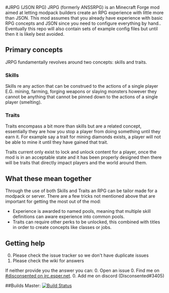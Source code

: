 #JRPG (JSON RPG)
JRPG (formerly ANSSRPG) is an Minecraft Forge mod aimed at letting modpack builders create an RPG experience with little more than JSON. This mod assumes that you already have experience with basic RPG concepts and JSON since you need to configure everything by hand..
Eventually this repo will also contain sets of example config files but until then it is likely best avoided.

## Primary concepts
JRPG fundamentally revolves around two concepts: skills and traits.
### Skills
Skills re any action that can be construed to the actions of a single player E.G. mining, farming, forging weapons or slaying monsters however they cannot be anything that cannot be pinned down to the actions of a single player (smelting).

### Traits
Traits encompass a bit more than skills but are a related concept, essentially they are how you stop a player from doing something until they earn it. 
For example say a trait for mining diamonds exists, a player will not be able to mine it until they have gained that trait.

Traits current only exist to lock and unlock content for a player, once the mod is in an acceptable state and it has been properly designed then there will be traits that directly impact players and the world around them.

## What these mean together
Through the use of both Skills and Traits an RPG can be tailor made for a modpack or server. 
There are a few tricks not mentioned above that are important for getting the most out of the mod:
- Experience is awarded to named pools, meaning that multiple skill definitions can aware experience into common pools.
- Traits can require other perks to be unlocked, this combined with titles in order to create concepts like classes or jobs.

## Getting help
0. Please check the issue tracker so we don't have duplicate issues
0. Please check the wiki for answers

If neither provide you the answer you can:
0. Open an issue
0. Find me on [#disconsented on irc.esper.net](https://kiwiirc.com/client/irc.esper.net/?#disconsented). 
0. Add me on discord (Disconsented#3405)

##Builds
Master: [![Build Status](https://travis-ci.org/disconsented/ANSSRPG.svg?branch=master)](https://travis-ci.org/disconsented/ANSSRPG)